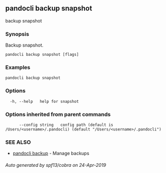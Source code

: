 ## pandocli backup snapshot

backup snapshot

### Synopsis

Backup snapshot.

```
pandocli backup snapshot [flags]
```

### Examples

```
pandocli backup snapshot
```

### Options

```
  -h, --help   help for snapshot
```

### Options inherited from parent commands

```
      --config string   config path (default is /Users/<username>/.pandocli) (default "/Users/<username>/.pandocli")
```

### SEE ALSO

* [pandocli backup](pandocli_backup.md)	 - Manage backups

###### Auto generated by spf13/cobra on 24-Apr-2019
